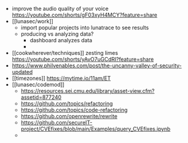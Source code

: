 - improve the audio quality of your voice https://youtube.com/shorts/gF03xyH4MCY?feature=share
- [[lunasec/work]]
	- import popular projects into lunatrace to see results
	- producing vs analyzing data?
		- dashboard analyzes data
		-
- [[cookwherever/techniques]] zesting limes https://youtube.com/shorts/yAvO7uGCdRI?feature=share
- https://www.philvenables.com/post/the-uncanny-valley-of-security-updated
- [[timezones]] https://mytime.io/11am/ET
- [[lunasec/codemod]]
	- https://resources.sei.cmu.edu/library/asset-view.cfm?assetid=877240
	- https://github.com/topics/refactoring
	- https://github.com/topics/code-refactoring
	- https://github.com/openrewrite/rewrite
	- https://github.com/secureIT-project/CVEfixes/blob/main/Examples/query_CVEfixes.ipynb
	-